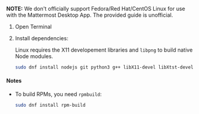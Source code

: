 **NOTE:** We don't officially support Fedora/Red Hat/CentOS Linux for use with the Mattermost Desktop App. The provided guide is unofficial.

1. Open Terminal
2. Install dependencies:

    Linux requires the X11 developement libraries and `libpng` to build native Node modules.

    ```sh
    sudo dnf install nodejs git python3 g++ libX11-devel libXtst-devel libpng-devel`
    ```

#### Notes
* To build RPMs, you need `rpmbuild`:

    ```sh
    sudo dnf install rpm-build
    ```
